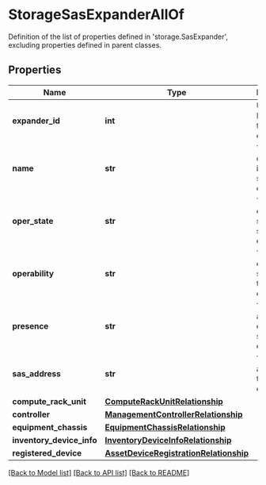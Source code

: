 # StorageSasExpanderAllOf

Definition of the list of properties defined in 'storage.SasExpander', excluding properties defined in parent classes.
## Properties
Name | Type | Description | Notes
------------ | ------------- | ------------- | -------------
**expander_id** | **int** | Unique Identifier of the storage expander. | [optional] [readonly] 
**name** | **str** | The name  of the installed storage expander. | [optional] 
**oper_state** | **str** | The operational state of the storage expander. | [optional] [readonly] 
**operability** | **str** | The operability status of the storage expander. | [optional] [readonly] 
**presence** | **str** | The availability of the storage expander. | [optional] [readonly] 
**sas_address** | **str** | The SAS address of the SAS expander. | [optional] [readonly] 
**compute_rack_unit** | [**ComputeRackUnitRelationship**](ComputeRackUnitRelationship.md) |  | [optional] 
**controller** | [**ManagementControllerRelationship**](ManagementControllerRelationship.md) |  | [optional] 
**equipment_chassis** | [**EquipmentChassisRelationship**](EquipmentChassisRelationship.md) |  | [optional] 
**inventory_device_info** | [**InventoryDeviceInfoRelationship**](InventoryDeviceInfoRelationship.md) |  | [optional] 
**registered_device** | [**AssetDeviceRegistrationRelationship**](AssetDeviceRegistrationRelationship.md) |  | [optional] 

[[Back to Model list]](../README.md#documentation-for-models) [[Back to API list]](../README.md#documentation-for-api-endpoints) [[Back to README]](../README.md)



